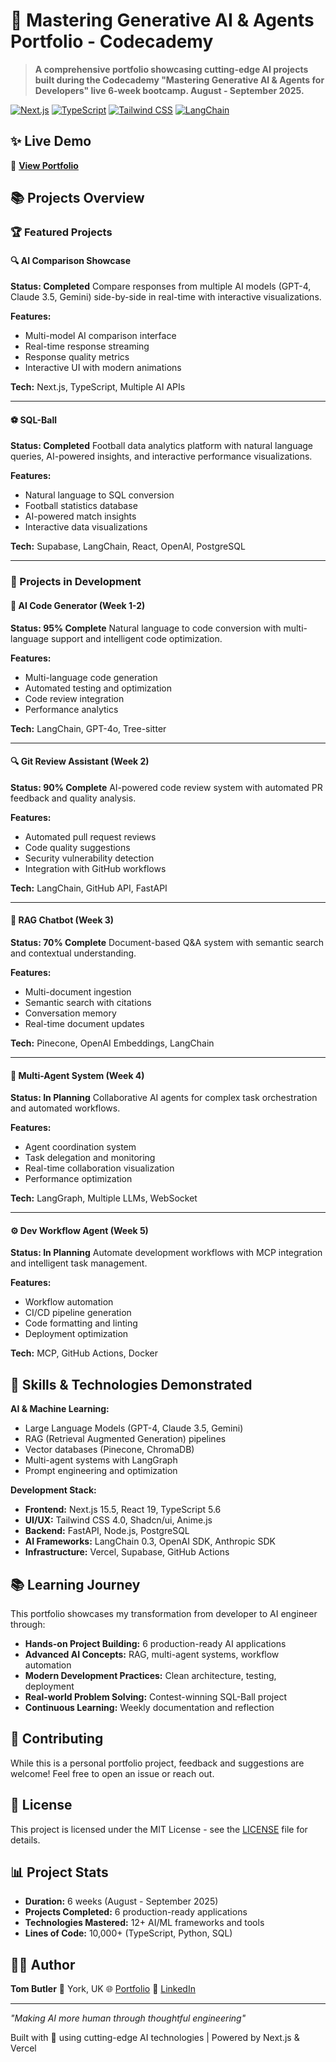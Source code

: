 # 🚀 Mastering Generative AI & Agents Portfolio - Codecademy

> **A comprehensive portfolio showcasing cutting-edge AI projects built during the Codecademy "Mastering Generative AI & Agents for Developers" live 6-week bootcamp. August - September 2025.**

[![Next.js](https://img.shields.io/badge/Next.js-15.5-black?style=flat-square&logo=next.js)](https://nextjs.org)
[![TypeScript](https://img.shields.io/badge/TypeScript-5.6-blue?style=flat-square&logo=typescript)](https://www.typescriptlang.org)
[![Tailwind CSS](https://img.shields.io/badge/Tailwind-4.0-38B2AC?style=flat-square&logo=tailwind-css)](https://tailwindcss.com)
[![LangChain](https://img.shields.io/badge/LangChain-0.3-green?style=flat-square)](https://langchain.com)

## ✨ Live Demo

🔗 **[View Portfolio](https://www.aitomatic.io/)**

## 📚 Projects Overview

### 🏆 Featured Projects

#### 🔍 AI Comparison Showcase
**Status: Completed**
Compare responses from multiple AI models (GPT-4, Claude 3.5, Gemini) side-by-side in real-time with interactive visualizations.

**Features:**
- Multi-model AI comparison interface
- Real-time response streaming
- Response quality metrics
- Interactive UI with modern animations

**Tech:** Next.js, TypeScript, Multiple AI APIs

---

#### ⚽ SQL-Ball 
**Status: Completed**
Football data analytics platform with natural language queries, AI-powered insights, and interactive performance visualizations.

**Features:**
- Natural language to SQL conversion
- Football statistics database
- AI-powered match insights
- Interactive data visualizations

**Tech:** Supabase, LangChain, React, OpenAI, PostgreSQL

---

### 🚧 Projects in Development

#### 🤖 AI Code Generator (Week 1-2)
**Status: 95% Complete**
Natural language to code conversion with multi-language support and intelligent code optimization.

**Features:**
- Multi-language code generation
- Automated testing and optimization
- Code review integration
- Performance analytics

**Tech:** LangChain, GPT-4o, Tree-sitter

---

#### 🔍 Git Review Assistant (Week 2)
**Status: 90% Complete**
AI-powered code review system with automated PR feedback and quality analysis.

**Features:**
- Automated pull request reviews
- Code quality suggestions
- Security vulnerability detection
- Integration with GitHub workflows

**Tech:** LangChain, GitHub API, FastAPI

---

#### 💬 RAG Chatbot (Week 3)
**Status: 70% Complete**
Document-based Q&A system with semantic search and contextual understanding.

**Features:**
- Multi-document ingestion
- Semantic search with citations
- Conversation memory
- Real-time document updates

**Tech:** Pinecone, OpenAI Embeddings, LangChain

---

#### 🤝 Multi-Agent System (Week 4)
**Status: In Planning**
Collaborative AI agents for complex task orchestration and automated workflows.

**Features:**
- Agent coordination system
- Task delegation and monitoring
- Real-time collaboration visualization
- Performance optimization

**Tech:** LangGraph, Multiple LLMs, WebSocket

---

#### ⚙️ Dev Workflow Agent (Week 5)
**Status: In Planning**
Automate development workflows with MCP integration and intelligent task management.

**Features:**
- Workflow automation
- CI/CD pipeline generation
- Code formatting and linting
- Deployment optimization

**Tech:** MCP, GitHub Actions, Docker

## 🎯 Skills & Technologies Demonstrated

**AI & Machine Learning:**
- Large Language Models (GPT-4, Claude 3.5, Gemini)
- RAG (Retrieval Augmented Generation) pipelines
- Vector databases (Pinecone, ChromaDB)
- Multi-agent systems with LangGraph
- Prompt engineering and optimization

**Development Stack:**
- **Frontend:** Next.js 15.5, React 19, TypeScript 5.6
- **UI/UX:** Tailwind CSS 4.0, Shadcn/ui, Anime.js
- **Backend:** FastAPI, Node.js, PostgreSQL
- **AI Frameworks:** LangChain 0.3, OpenAI SDK, Anthropic SDK
- **Infrastructure:** Vercel, Supabase, GitHub Actions

## 📚 Learning Journey

This portfolio showcases my transformation from developer to AI engineer through:

- **Hands-on Project Building:** 6 production-ready AI applications
- **Advanced AI Concepts:** RAG, multi-agent systems, workflow automation
- **Modern Development Practices:** Clean architecture, testing, deployment
- **Real-world Problem Solving:** Contest-winning SQL-Ball project
- **Continuous Learning:** Weekly documentation and reflection

## 🤝 Contributing

While this is a personal portfolio project, feedback and suggestions are welcome! Feel free to open an issue or reach out.

## 📝 License

This project is licensed under the MIT License - see the [LICENSE](LICENSE) file for details.

## 📊 Project Stats

- **Duration:** 6 weeks (August - September 2025)
- **Projects Completed:** 6 production-ready applications
- **Technologies Mastered:** 12+ AI/ML frameworks and tools
- **Lines of Code:** 10,000+ (TypeScript, Python, SQL)

## 👨‍💻 Author

**Tom Butler**
📍 York, UK
🌐 [Portfolio](https://thomasjbutler.me)
💼 [LinkedIn](https://linkedin.com/in/thomasjbutler)

---

*"Making AI more human through thoughtful engineering"*

Built with 💚 using cutting-edge AI technologies | Powered by Next.js & Vercel
````
